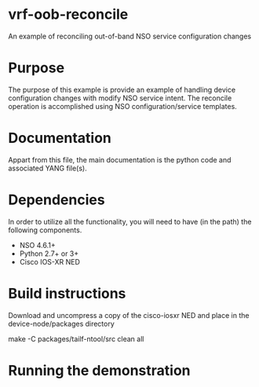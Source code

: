 # vrf-oob-reconcile

An example of reconciling out-of-band NSO service configuration changes

# Purpose

The purpose of this example is provide an example of handling device configuration
changes with modify NSO service intent. The reconcile operation is accomplished using 
NSO configuration/service templates.

# Documentation

Appart from this file, the main documentation is the python code and associated
YANG file(s).

# Dependencies

In order to utilize all the functionality, you will need to have (in the path)
the following components.

* NSO 4.6.1+
* Python 2.7+ or 3+
* Cisco IOS-XR NED

# Build instructions

   Download and uncompress a copy of the cisco-iosxr NED and place in the
   device-node/packages directory

   make -C packages/tailf-ntool/src clean all

# Running the demonstration

